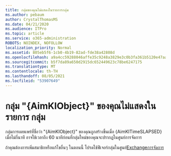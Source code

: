 ```yaml
---
title: กลุ่มของคุณไม่แสดงในรายการกลุ่ม
ms.author: pebaum
author: CrystalThomasMS
ms.date: 04/21/2020
ms.audience: ITPro
ms.topic: article
ms.service: o365-administration
ROBOTS: NOINDEX, NOFOLLOW
localization_priority: Normal
ms.assetid: 805eb5f6-1cb0-4b19-82ad-fde38a42808d
ms.openlocfilehash: a9a4cc59288046affe35c9248a3829e3c0b3fa361b5120e47aaeaa34eec7a983
ms.sourcegitcommit: b5f7da89a650d2915dc652449623c78be6247175
ms.translationtype: MT
ms.contentlocale: th-TH
ms.lasthandoff: 08/05/2021
ms.locfileid: "53907649"
---
```

# <a name="your-group-aimkiobject-not-showing-in-groups-list"></a>กลุ่ม "{AimKIObject}" ของคุณไม่แสดงในรายการ กลุ่ม

กลุ่มการเผยแพร่ที่ชื่อว่า "{AimKIObject}" ของคุณถูกสร้างขึ้นเมื่อ {AimKITimeSLAPSED} เมื่อไม่กี่นาที อาจใช้เวลาถึง 60 นาทีก่อนที่กลุ่มใหม่ของคุณจะปรากฏในศูนย์การจัดการ
  
ถ้าคุณต้องการเพิ่มสมาชิกหรือแก้ไขอื่นๆ ในตอนนี้ โปรดใช้ฟีเจอร์กลุ่มในศูนย์[Exchangeการจัดการ](https://outlook.office365.com/ecp/?rfr=Admin_o365&amp;exsvurl=1&amp;mkt=en-US.aspx)
  

